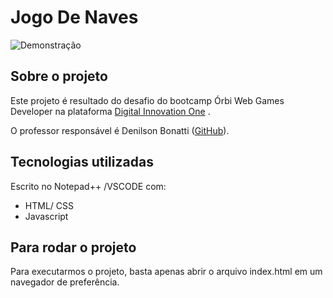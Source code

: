 # Jogo De Naves

![Demonstração](https://github.com/PrimYA/OrbiCamp/blob/main/jogo-de-naves/JogoDeNavesDemo.gif?raw=true)

## Sobre o projeto

Este projeto é resultado do desafio do bootcamp Órbi Web Games Developer na plataforma [Digital Innovation One](https://www.dio.me) .

O professor responsável é Denilson Bonatti ([GitHub](https://github.com/denilsonbonatti)).

## Tecnologias utilizadas

Escrito no Notepad++ /VSCODE com:

- HTML/ CSS
- Javascript

## Para rodar o projeto

Para executarmos o projeto, basta apenas abrir o arquivo index.html em um navegador de preferência.
